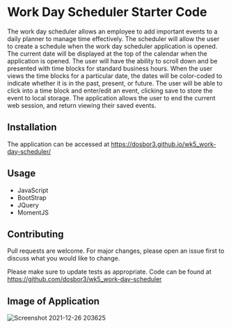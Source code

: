 # Work Day Scheduler Starter Code

The work day scheduler allows an employee to add important events to a daily planner to manage time effectively. The scheduler will allow the user to create a schedule when the work day scheduler application is opened. The current date will be displayed at the top of the calendar when the application is opened. The user will have the ability to scroll down and be presented with time blocks for standard business hours. When the user views the time blocks for a particular date, the dates will be color-coded to indicate whether it is in the past, present, or future. The user will be able to click into a time block and enter/edit an event, clicking save to store the event to local storage. The application allows the user to end the current web session, and return viewing their saved events.

## Installation

The application can be accessed at https://dosbor3.github.io/wk5_work-day-scheduler/  

## Usage

*  JavaScript
*  BootStrap
*  JQuery
*  MomentJS

## Contributing
Pull requests are welcome. For major changes, please open an issue first to discuss what you would like to change.

Please make sure to update tests as appropriate.  Code can be found at https://github.com/dosbor3/wk5_work-day-scheduler


## Image of Application 
![Screenshot 2021-12-26 203625](https://user-images.githubusercontent.com/40706088/147432802-db4e86a6-867c-49a2-b2f3-f53759584538.jpg)






